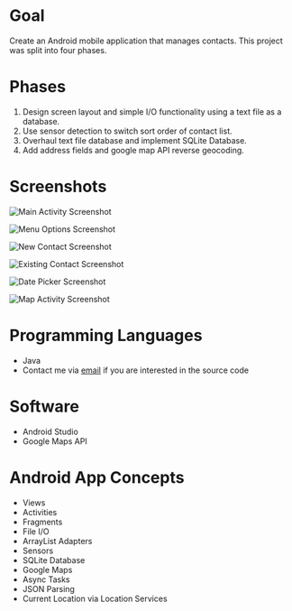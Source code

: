 # Goal #

Create an Android mobile application that manages contacts. This project was split into four phases.

# Phases #

1. Design screen layout and simple I/O functionality using a text file as a database.
2. Use sensor detection to switch sort order of contact list.
3. Overhaul text file database and implement SQLite Database.
4. Add address fields and google map API reverse geocoding.

# Screenshots #

![Main Activity Screenshot](assets/projects/images/cm1.png)

![Menu Options Screenshot](assets/projects/images/cm2.png)

![New Contact Screenshot](assets/projects/images/cm3.png)

![Existing Contact Screenshot](assets/projects/images/cm4.png)

![Date Picker Screenshot](assets/projects/images/cm5.png)

![Map Activity Screenshot](assets/projects/images/cm6.png)

# Programming Languages #

* Java
* Contact me via [email](mailto:victormao98@gmail.com "victormao98@gmail.com") if you are interested in the source code

# Software #

* Android Studio
* Google Maps API

# Android App Concepts #

* Views
* Activities
* Fragments
* File I/O
* ArrayList Adapters
* Sensors
* SQLite Database
* Google Maps
* Async Tasks
* JSON Parsing
* Current Location via Location Services